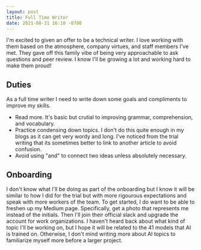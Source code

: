 ```yaml
---
layout: post
title: Full Time Writer
date: 2021-08-31 16:10 -0700
---
```

I'm excited to given an offer to be a technical writer. I love working with them based on the atmosphere, company virtues, and staff members I've met. They gave off this family vibe of being very approachable to ask questions and peer review. I know I'll be growing a lot and working hard to make them proud! 

## Duties
As a full time writer I need to write down some goals and compliments to improve my skills.
- Read more. It's basic but crutial to improving grammar, comprehension, and vocabulary.
- Practice condensing down topics. I don't do this quite enough in my blogs as it can get very wordy and long. I've noticed from the trial writing that its sometimes better to link to another article to avoid confusion.
- Avoid using "and" to connect two ideas unless absolutely necessary.

## Onboarding
I don't know what I'll be doing as part of the onboarding but I know it will be similar to how I did for the trial but with more rigourous expectations and speak with more workers of the team. To get started, I do want to be able to freshen up my Medium page. Specifically, get a photo that represents me instead of the initials. Then I'll join their official slack and upgrade the account for work organizations. I haven't heard back about what kind of topic I'll be working on, but I hope it will be related to the 41 models that AI is trained on. Otherwise, I don't mind writing more about AI topics to familiarize myself more before a larger project.

